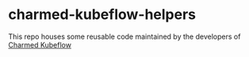 # charmed-kubeflow-helpers

This repo houses some reusable code maintained by the developers of [Charmed Kubeflow](https://charmed-kubeflow.io/)
